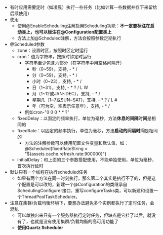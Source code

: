 * 有时应用需要定时（如凌晨）执行一些任务（比如计算一些数据并存下来留给后续使用）
* 使用
    * 使用@EnableScheduling注解启用Scheduling功能：**不一定要标注在启动类上，也可以标注在@Configuration配置类上**
    * 方法上加@Scheduled注解，方法会按照参数定期执行
* @Scheduled参数
    * zone：设置时区，按照时区定时运行
    * cron：值为字符串，按照时钟定时运行
        * 字符串至少包含六部分（在字符串中用空格间隔开）
            * 秒（0~59），支持, - \* /
            * 分（0~59），支持, - \* /
            * 小时（0~23），支持, - \* /
            * 日（1~31），支持, - \* ? / L W
            * 月（1~12或JAN~DEC），支持, - \* /
            * 星期几（1~7或SUN~SAT)，支持, - \* ? / L \#
            * 年（可为空，空表示任意年），支持, - \* /
        * 例如cron-"0 0 0 * * ?"
    * fixedDelay：以固定的频率执行，单位为毫秒，方法**休息的间隔时间**是相同的
    * fixedRate：以固定的频率执行，单位为毫秒，方法**启动的间隔时间**是相同的
        * 方法的注解参数可以使用配置文件变量和默认值，如：@Scheduled(fixedRateString = "${assets.cache.refresh.rate:900000}")
    * initialDelay：和上面的三个参数搭配使用，不能单独使用，单位为毫秒，首次执行延时
* 默认只有一个线程在执行scheduled任务
    * 如果有两个方法在同一时刻执行，那么第二个其实是执行不了的，但是这个配置是可以改的，新建一个@Configuration的类继承自SchedulingConfigurer接口，重写configureTasks类，可以新建和设置一个ThreadPoolTaskScheduler。
* 注意在集群/负载均衡环境下，要想办法避免多个实例都执行了定时任务，会混乱
    * 可以单独出来只有一个服务器执行定时任务，但缺点是它挂了以后，就没有了，也就是没有使用集群/负载均衡的高可用功能了
    * **使用Quartz Scheduler**